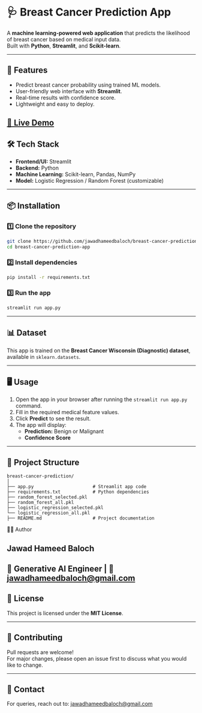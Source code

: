 # 🩺 Breast Cancer Prediction App

A **machine learning-powered web application** that predicts the likelihood of breast cancer based on medical input data.  
Built with **Python**, **Streamlit**, and **Scikit-learn**.

---

## 🚀 Features
- Predict breast cancer probability using trained ML models.
- User-friendly web interface with **Streamlit**.
- Real-time results with confidence score.
- Lightweight and easy to deploy.

**[🚀 Live Demo](https://breast-cancer-prediction-ml-app.streamlit.app/)**
---

## 🛠️ Tech Stack
- **Frontend/UI:** Streamlit
- **Backend:** Python
- **Machine Learning:** Scikit-learn, Pandas, NumPy
- **Model:** Logistic Regression / Random Forest (customizable)

---

## 📦 Installation

### 1️⃣ Clone the repository
```bash
git clone https://github.com/jawadhameedbaloch/breast-cancer-prediction-app.git
cd breast-cancer-prediction-app
```

### 2️⃣ Install dependencies
```bash
pip install -r requirements.txt
```

### 3️⃣ Run the app
```bash
streamlit run app.py
```

---

## 📊 Dataset
This app is trained on the **Breast Cancer Wisconsin (Diagnostic) dataset**, available in `sklearn.datasets`.

---

## 🖥️ Usage
1. Open the app in your browser after running the `streamlit run app.py` command.
2. Fill in the required medical feature values.
3. Click **Predict** to see the result.
4. The app will display:
   - **Prediction:** Benign or Malignant
   - **Confidence Score**

---

## 📌 Project Structure
```
breast-cancer-prediction/
│
├── app.py                      # Streamlit app code
├── requirements.txt            # Python dependencies
├── random_forest_selected.pkl
├── random_forest_all.pkl
├── logistic_regression_selected.pkl
└── logistic_regression_all.pkl
├── README.md                   # Project documentation
```
👨‍💻 Author

## Jawad Hameed Baloch
💼 Generative AI Engineer |
📧 jawadhameedbaloch@gmail.com
---

## 📜 License
This project is licensed under the **MIT License**.

---

## 🤝 Contributing
Pull requests are welcome!  
For major changes, please open an issue first to discuss what you would like to change.

---

## 📧 Contact
For queries, reach out to: jawadhameedbaloch@gmail.com
